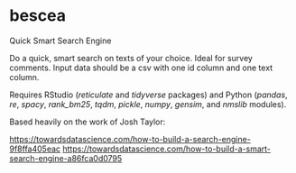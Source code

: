 # bescea
Quick Smart Search Engine

Do a quick, smart search on texts of your choice. Ideal for survey comments. Input data should be a csv with one id column and one text column.

Requires RStudio (*reticulate* and *tidyverse* packages) and Python (*pandas*, *re*, *spacy*, *rank_bm25*, *tqdm*, *pickle*, *numpy*, *gensim*, and *nmslib* modules). 

Based heavily on the work of Josh Taylor:

https://towardsdatascience.com/how-to-build-a-search-engine-9f8ffa405eac
https://towardsdatascience.com/how-to-build-a-smart-search-engine-a86fca0d0795